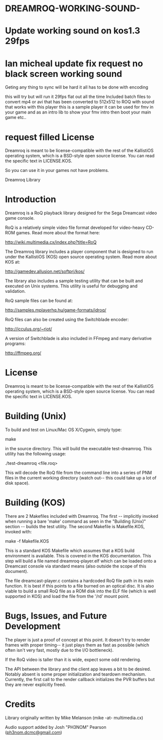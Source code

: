 # DREAMROQ-WORKING-SOUND-
Update working sound on  kos1.3
29fps
==============
Ian micheal update fix request no black screen working sound 
================================================================
Geting any thing to sync will be hard it all has to be done with encoding

this will try but will run it 29fps flat out all the time 
Included batch files to convert mp4 or avi that has been converted to 512x512 to ROQ with sound that works with this player
this is a sample player it can be used for fmv in your game and as an intro lib to show your fmv intro then boot your main
game etc.. 

request filled
License
=======
Dreamroq is meant to be license-compatible with the rest of the KallistiOS
operating system, which is a BSD-style open source license. You can read
the specific text in LICENSE.KOS.

So you can use it in your games not have problems.

Dreamroq Library

Introduction
============
Dreamroq is a RoQ playback library designed for the Sega Dreamcast video
game console.

RoQ is a relatively simple video file format developed for video-heavy
CD-ROM games. Read more about the format here:

http://wiki.multimedia.cx/index.php?title=RoQ

The Dreamroq library includes a player component that is designed to run
under the KallistiOS (KOS) open source operating system. Read more about
KOS at:

http://gamedev.allusion.net/softprj/kos/

The library also includes a sample testing utility that can be built
and executed on Unix systems. This utility is useful for debugging and
validation.

RoQ sample files can be found at:

http://samples.mplayerhq.hu/game-formats/idroq/

RoQ files can also be created using the Switchblade encoder:

http://icculus.org/~riot/

A version of Switchblade is also included in FFmpeg and many derivative
programs:

http://ffmpeg.org/


License
=======
Dreamroq is meant to be license-compatible with the rest of the KallistiOS
operating system, which is a BSD-style open source license. You can read
the specific text in LICENSE.KOS.


Building (Unix)
===============
To build and test on Linux/Mac OS X/Cygwin, simply type:

  make

in the source directory. This will build the executable test-dreamroq. This
utility has the following usage:

  ./test-dreamroq <file.roq>

This will decode the RoQ file from the command line into a series of PNM
files in the current working directory (watch out-- this could take up a
lot of disk space).


Building (KOS)
==============
There are 2 Makefiles included with Dreamroq. The first -- implicitly
invoked when running a bare 'make' command as seen in the "Building (Unix)"
section -- builds the test utility. The second Makefile is Makefile.KOS,
invoked with:

  make -f Makefile.KOS

This is a standard KOS Makefile which assumes that a KOS build environment
is available. This is covered in the KOS documentation. This step will
build a file named dreamroq-player.elf which can be loaded onto a Dreamcast
console via standard means (also outside the scope of this document).

The file dreamcast-player.c contains a hardcoded RoQ file path in its
main function. It is best if this points to a file burned on an optical
disc. It is also viable to build a small RoQ file as a ROM disk into the
ELF file (which is well supported in KOS) and load the file from the '/rd'
mount point.


Bugs, Issues, and Future Development
====================================
The player is just a proof of concept at this point. It doesn't try to
render frames with proper timing-- it just plays them as fast as possible
(which often isn't very fast, mostly due to the I/O bottleneck).

If the RoQ video is taller than it is wide, expect some odd rendering.

The API between the library and the client app leaves a bit to be desired.
Notably absent is some proper initialization and teardown mechanism.
Currently, the first call to the render callback initializes the PVR buffers
but they are never explicitly freed.


Credits
======= 
Library originally written by Mike Melanson (mike -at- multimedia.cx)

Audio support added by Josh "PH3NOM" Pearson (ph3nom.dcmc@gmail.com)

